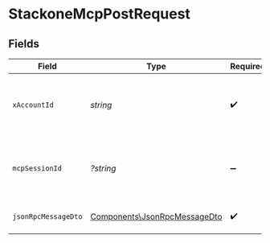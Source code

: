 # StackoneMcpPostRequest


## Fields

| Field                                                                        | Type                                                                         | Required                                                                     | Description                                                                  |
| ---------------------------------------------------------------------------- | ---------------------------------------------------------------------------- | ---------------------------------------------------------------------------- | ---------------------------------------------------------------------------- |
| `xAccountId`                                                                 | *string*                                                                     | :heavy_check_mark:                                                           | Account secure id for the target provider account                            |
| `mcpSessionId`                                                               | *?string*                                                                    | :heavy_minus_sign:                                                           | Session id; omit for initialize, include for subsequent calls                |
| `jsonRpcMessageDto`                                                          | [Components\JsonRpcMessageDto](../../Models/Components/JsonRpcMessageDto.md) | :heavy_check_mark:                                                           | JSON-RPC 2.0 message                                                         |